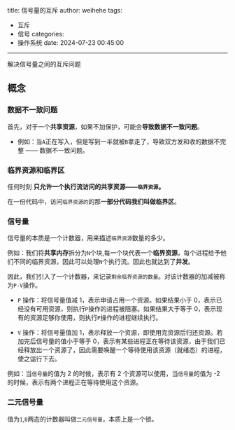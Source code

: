 title: 信号量的互斥
author: weihehe
tags:
  - 互斥
  - 信号
categories:
  - 操作系统
date: 2024-07-23 00:45:00
---

解决信号量之间的互斥问题
<!--more-->

## 概念

### 数据不一致问题

首先，对于一个**共享资源**，如果不加保护，可能会**导致数据不一致问题**。

- 例如：当`A`正在写入，但是写到一半就被`B`拿走了，导致双方发和收的数据不完整 —— 数据不一致问题。

### 临界资源和临界区

任何时刻 **只允许一个执行流访问的共享资源——`临界资源`。**

在一份代码中，访问`临界资源的`的那**一部分代码我们叫做临界区**。

### 信号量

信号量的本质是一个计数器，用来描述`临界资源`数量的多少。

例如：我们将**共享内存**拆分为`N`个块,每一个块代表一个**临界资源**，每个进程给予他们不同的临界资源，因此可以处理`N`个执行流。因此也就达到了**并发**。

因此，我们引入了一个计数器，来记录`剩余临界资源的数量`。对该计数器的加减被称为`P-V`操作。

- `P` 操作：将信号量值减 1，表示申请占用一个资源。如果结果小于 0，表示已经没有可用资源，则执行` P `操作的进程被阻塞。如果结果大于等于 0，表示现有的资源足够你使用，则执行` P `操作的进程继续执行。


- `V` 操作：将信号量值加 1，表示释放一个资源，即使用完资源后归还资源。若加完后信号量的值小于等于 0，表示有某些进程正在等待该资源，由于我们已经释放出一个资源了，因此需要唤醒一个等待使用该资源（就绪态）的进程，使之运行下去。

例如：当`信号量`的值为 2 的时候，表示有 2 个资源可以使用，当`信号量`的值为 -2 的时候，表示有两个进程正在等待使用这个资源。

### 二元信号量

值为`1`,`0`两态的计数器叫做`二元信号量`，本质上是一个锁。